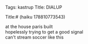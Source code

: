 Tags: kastrup
Title: DIALUP
  
Title:# (haiku 178810773543)  
  
at the house paris built  
hopelessly trying to get a good signal  
can't stream soccer like this  

